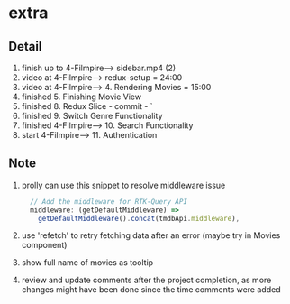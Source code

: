 # extra

## Detail

1. finish up to 4-Filmpire--> sidebar.mp4 (2)
2. video at 4-Filmpire--> redux-setup = 24:00
3. video at 4-Filmpire--> 4. Rendering Movies = 15:00
4. finished 5. Finishing Movie View
5. finished 8. Redux Slice - commit - `
5. finished 9. Switch Genre Functionality
6. finished 4-Filmpire--> 10. Search Functionality
7. start 4-Filmpire--> 11. Authentication

## Note

1. prolly can use this snippet to resolve middleware issue

    ```js
      // Add the middleware for RTK-Query API
      middleware: (getDefaultMiddleware) =>
        getDefaultMiddleware().concat(tmdbApi.middleware),
    ```

2. use 'refetch' to retry fetching data after an error (maybe try in Movies component)

3. show full name of movies as tooltip

4. review and update comments after the project completion, as more changes might have been done since the time comments were added
